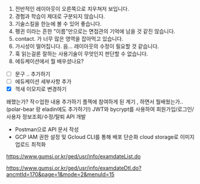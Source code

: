 
1. 전반적인 레이아웃이 오른쪽으로 치우쳐저 보입니다. 
2. 경험과 학습이 제대로 구분되지 않습니다. 
3. 기술스킬을 한눈에 볼 수 있어 좋습니다. 
4. 펭귄 이라는 흔한 "이름"만으로는 면접관의 기억에 남을 것 같진 않습니다. 
5. contact. 가 너무 많은 영역을 잡아먹고 있습니다.
6. 가시성이 떨어집니다. 음... 레이아웃의 수정이 필요할 것 같습니다.
7.  훅 읽는걸론 잘하는 사용기술이 무엇인지 판단할 수 없습니다.
8. 에듀케이션에서 뭘 배우셨나요?


- [ ] 문구 .. 추가하기
- [ ] 에듀케이션 세부사항 추가
- [x] 꺽새 이모지로 변경하기

왜했는가? 작ㅇ업한 내용 추가하기
플젝에 참여하게 된 계기 , 하면서 뭘배웠는가.. 
(polar-bear 랑 eladin에도 추가하기!)
JWT와 bycrypt를 사용하여 회원가입/로그인/사용자 정보조회/수정/탈퇴 API 개발
- Postman으로 API 문서 작성
- GCP IAM 권한 설정 및 Gcloud CLI를 통해 배포 단순화 cloud storage로 이미지 업로드 최적화



https://www.gumsi.or.kr/ged/usr/info/examdateList.do


https://www.gumsi.or.kr/ged/usr/info/examdateDtl.do?ancmtId=170&page=1&mode=2&menuId=15